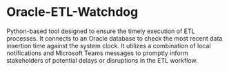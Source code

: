 # Oracle-ETL-Watchdog
Python-based tool designed to ensure the timely execution of ETL  processes. It connects to an Oracle database to check the most recent data insertion time against the system clock.  It utilizes a combination of local notifications and Microsoft Teams messages to promptly inform stakeholders of potential delays or disruptions in the ETL workflow.
